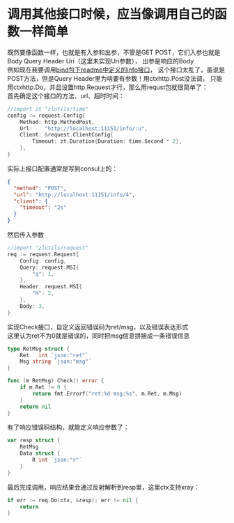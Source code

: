 # 调用其他接口时候，应当像调用自己的函数一样简单
既然要像函数一样，也就是有入参和出参，不管是GET POST，它们入参也就是Body Query Header Uri（这里未实现Uri参数），
出参是响应的Body  
例如现在我要调用[bind包下readme中定义的info接口](bind/)，
这个接口太乱了，虽说是POST方法，但是Query Header里为啥要有参数！用ctxhttp.Post没法调，
只能用ctxhttp.Do，并且设置http.Request才行，那么用requst包就很简单了：  
首先确定这个接口的方法、url、超时时间：
```go
//import zt "zlutils/time"
config := request.Config{
	Method: http.MethodPost,
	Url:    "http://localhost:11151/info/:u",
	Client: &request.ClientConfig{
		Timeout: zt.Duration{Duration: time.Second * 2},
	},
}
```
实际上接口配置通常是写到consul上的：
```json
{
  "method": "POST",
  "url": "http://localhost:11151/info/4",
  "client": {
    "timeout": "2s"
  }
}
```

然后传入参数
```go
//import "zlutils/request"
req := request.Request{
	Config: config,
	Query: request.MSI{
		"q": 1,
	},
	Header: request.MSI{
		"H": 2,
	},
	Body: 3,
}
```
实现Check接口，自定义返回错误码为ret/msg，以及错误表达形式  
这里认为ret不为0就是错误的，同时把msg信息拼接成一条错误信息
```go
type RetMsg struct {
	Ret   int `json:"ret"`
	Msg string `json:"msg"`
}

func (m RetMsg) Check() error {
	if m.Ret != 0 {
		return fmt.Errorf("ret:%d msg:%s", m.Ret, m.Msg)
	}
	return nil
}
```
有了响应错误码结构，就能定义响应参数了：
```go
var resp struct {
	RetMsg
	Data struct {
		R int `json:"r"`
	}
}
```
最后完成调用，响应结果会通过反射解析到resp里，这里ctx支持xray：
```go
if err := req.Do(ctx, &resp); err != nil {
	return
}
```
